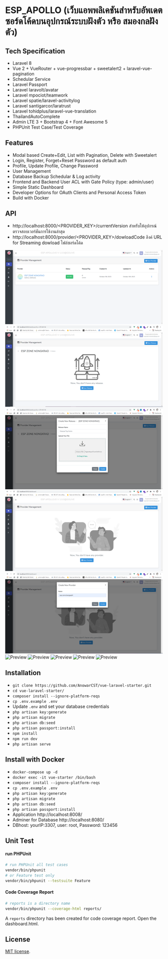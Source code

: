# ESP_APOLLO (เว็บแอพพลิเคชันสำหรับอัพเดตซอร์ดโค้ดบนอุปกรณ์ระบบฝังตัว หรือ สมองกลฝังตัว)

## Tech Specification

-   Laravel 8
-   Vue 2 + VueRouter + vue-progressbar + sweetalert2 + laravel-vue-pagination
-   Schedular Service
-   Laravel Passport
-   Laravel laravolt/avatar
-   Laravel mpociot/teamwork
-   Laravel spatie/laravel-activitylog
-   Laravel santigarcor/laratrust
-   Laravel tohidplus/laravel-vue-translation
-   ThailandAutoComplete
-   Admin LTE 3 + Bootstrap 4 + Font Awesome 5
-   PHPUnit Test Case/Test Coverage

## Features

-   Modal based Create+Edit, List with Pagination, Delete with Sweetalert
-   Login, Register, Forget+Reset Password as default auth
-   Profile, Update Profile, Change Password
-   User Management
-   Database Backup Schedular & Log activity
-   Frontend and Backend User ACL with Gate Policy (type: admin/user)
-   Simple Static Dashboard
-   Developer Options for OAuth Clients and Personal Access Token
-   Build with Docker

## API 
- http://localhost:8000/<PROVIDER_KEY>/currentVersion สำหรับให้อุปกรณ์ตรวจสอบเวอร์ชันการใช้งานล่าสุด
- http://localhost:8000/provider/<PROVIDER_KEY>/dowloadCode ลิงค์ URL for Streaming dowload ไฟล์ซอร์ดโค้ด

![Preview](https://raw.githubusercontent.com/ggafiled/esp_apollo/main/public/images/dashboard.png)
![Preview](https://raw.githubusercontent.com/ggafiled/esp_apollo/main/public/images/dashboard01.PNG)
![Preview](https://raw.githubusercontent.com/ggafiled/esp_apollo/main/public/images/dashboard02.PNG)
![Preview](https://raw.githubusercontent.com/ggafiled/esp_apollo/main/public/images/dashboard03.PNG)
![Preview](https://raw.githubusercontent.com/ggafiled/esp_apollo/main/public/images/dashboard04.PNG)
![Preview](https://raw.githubusercontent.com/ggafiled/esp_apollo/main/public/images/console.png)
![Preview](https://raw.githubusercontent.com/ggafiled/esp_apollo/main/public/images/role.png)
![Preview](https://raw.githubusercontent.com/ggafiled/esp_apollo/main/public/images/user.png)
![Preview](https://raw.githubusercontent.com/ggafiled/esp_apollo/main/public/images/users.png)
![Preview](https://raw.githubusercontent.com/ggafiled/esp_apollo/main/public/images/waite.png)

## Installation

-   `git clone https://github.com/AnowarCST/vue-laravel-starter.git`
-   `cd vue-laravel-starter/`
-   `composer install --ignore-platform-reqs`
-   `cp .env.example .env`
-   Update `.env` and set your database credentials
-   `php artisan key:generate`
-   `php artisan migrate`
-   `php artisan db:seed`
-   `php artisan passport:install`
-   `npm install`
-   `npm run dev`
-   `php artisan serve`

## Install with Docker

-   `docker-compose up -d`
-   `docker exec -it vue-starter /bin/bash`
-   `composer install --ignore-platform-reqs`
-   `cp .env.example .env`
-   `php artisan key:generate`
-   `php artisan migrate`
-   `php artisan db:seed`
-   `php artisan passport:install`
-   Application http://localhost:8008/
-   Adminer for Database http://localhost:8080/
-   DBhost: yourIP:3307, user: root, Password: 123456

## Unit Test

#### run PHPUnit

```bash
# run PHPUnit all test cases
vendor/bin/phpunit
# or Feature test only
vendor/bin/phpunit --testsuite Feature
```

#### Code Coverage Report

```bash
# reports is a directory name
vendor/bin/phpunit --coverage-html reports/
```

A `reports` directory has been created for code coverage report. Open the dashboard.html.

## License

[MIT license](https://opensource.org/licenses/MIT).

